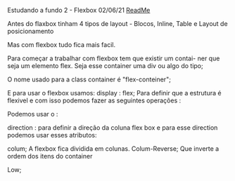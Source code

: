 Estudando a fundo 2 - Flexbox                                                     02/06/21
[ReadMe](../ReadMe.md)

Antes do flaxbox tinham 4 tipos de layout -  Blocos, Inline, Table e 
Layout de posicionamento

   Mas com flexbox tudo fica mais facil. 

   Para começar a trabalhar com flexbox tem que existir um contai-
ner que seja um elemento flex. Seja esse container uma div ou 
algo do tipo;

   O nome usado para a class container é "flex-conteiner";

   E para usar o flexbox usamos:
display : flex; Para definir que a estrutura é flexivel e com isso
podemos fazer as seguintes operações :

Podemos usar o :

direction : para definir a direção da coluna flex box 
e para esse direction podemos usar esses atributos:

colum; 
A flexbox fica dividida em colunas.
Colum-Reverse; 
Que inverte a ordem dos itens do container

Low;
